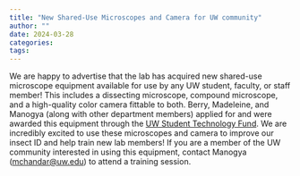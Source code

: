 ```yaml
---
title: "New Shared-Use Microscopes and Camera for UW community"
author: ""
date: 2024-03-28
categories:
tags: 
---
```

We are happy to advertise that the lab has acquired new shared-use microscope equipment available for use by any UW student, faculty, or staff member! This includes a dissecting microscope, compound microscope, and a high-quality color camera fittable to both. Berry, Madeleine, and Manogya (along with other department members) applied for and were awarded this equipment through the [UW Student Technology Fund](https://techfee.uw.edu/). We are incredibly excited to use these microscopes and camera to improve our insect ID and help train new lab members! If you are a member of the UW community interested in using this equipment, contact Manogya (mchandar@uw.edu) to attend a training session. 